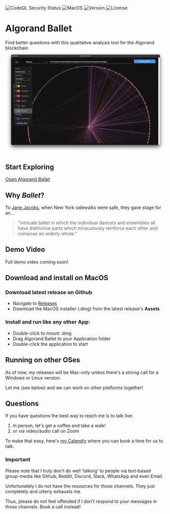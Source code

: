 ![CodeQL Security Status](https://github.com/akaalias/algorand-ballet/workflows/CodeQL/badge.svg)
![MacOS](https://img.shields.io/badge/MacOS-Ready-brightgreen)
![Version](https://img.shields.io/github/package-json/v/akaalias/algorand-ballet?color=brightgreen&label=Version)
![License](https://img.shields.io/github/license/akaalias/algorand-ballet?color=brightgreen&label=License)

# Algorand Ballet
Find better questions with this qualitative analysis tool for the Algorand blockchain
[![Relationships](https://github.com/akaalias/algorand-ballet/blob/main/images/relationships-ui.png?raw=true)](https://akaalias.github.io/algorand-ballet/)

## Start Exploring
[Open Algorand Ballet](https://akaalias.github.io/algorand-ballet/)

## Why _Ballet_?
To [Jane Jacobs](https://en.wikipedia.org/wiki/The_Death_and_Life_of_Great_American_Cities), when New York sidewalks were safe, they gave stage for an...
> "intricate ballet in which the individual dancers and ensembles all have distinctive parts which miraculously reinforce each other and compose an orderly whole."

## Demo Video
Full demo video coming soon!

## Download and install on MacOS

### Download latest release on Github
- Navigate to [Releases](https://github.com/akaalias/algorand-ballet/releases)
- Download the MacOS installer (.dmg) from the latest release's **Assets**

### Install and run like any other App:

- Double-click to mount .dmg
- Drag Algorand Ballet to your Application folder
- Double-click the application to start

## Running on other OSes
As of now, my releases will be Mac-only unless there's a strong call for a Windows or Linux version. 

Let me (see below) and we can work on other platforms together!

## Questions
If you have questions the best way to reach me is to talk live: 

1. In person, let's get a coffee and take a walk! 
2. or via video/audio call on Zoom 

To make that easy, here's [my Calendly](https://calendly.com/alexis-rondeau) where you can book a time for us to talk.

### Important
Please note that I truly don't do well 'talking' to people via text-based group-media like Github, Reddit, Discord, Slack, WhatsApp and even Email. 

Unfortunately I do not have the resources for those channels. They just completely and utterly exhausts me.

Thus, please do not feel offended if I don't respond to your messages in those channels. Book a call instead!

